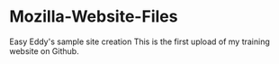 # Mozilla-Website-Files
Easy Eddy's sample site creation
This is the first upload of my training website on Github.
